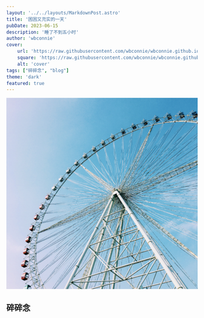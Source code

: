 ```yaml
---
layout: '../../layouts/MarkdownPost.astro'
title: '困困又充实的一天'
pubDate: 2023-06-15
description: '睡了不到五小时'
author: 'wbconnie'
cover:
    url: 'https://raw.githubusercontent.com/wbconnie/wbconnie.github.io/main/public/preview/2016-10-16%20151521.jpg'
    square: 'https://raw.githubusercontent.com/wbconnie/wbconnie.github.io/main/public/preview/2016-10-16%20151521.jpg'
    alt: 'cover'
tags: ["碎碎念", "blog"]
theme: 'dark'
featured: true
---
```



![wbconnie 使用 iPhone 12 Pro Max 4800 万像素主摄于常州｜江南环球港拍摄。 |inline](https://raw.githubusercontent.com/wbconnie/wbconnie.github.io/main/public/preview/2016-10-16%20151521.jpg)


## 碎碎念